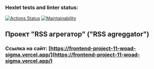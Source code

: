 ### Hexlet tests and linter status:
[![Actions Status](https://github.com/AlexanderKireev/frontend-project-11/actions/workflows/hexlet-check.yml/badge.svg)](https://github.com/AlexanderKireev/frontend-project-11/actions)
[![Maintainability](https://api.codeclimate.com/v1/badges/0111c79bf3158df63605/maintainability)](https://codeclimate.com/github/AlexanderKireev/frontend-project-11/maintainability)

## Проект "RSS агрегатор" ("RSS agreggator")
### Ссылка на сайт: [https://frontend-project-11-woad-sigma.vercel.app/](https://frontend-project-11-woad-sigma.vercel.app/)
